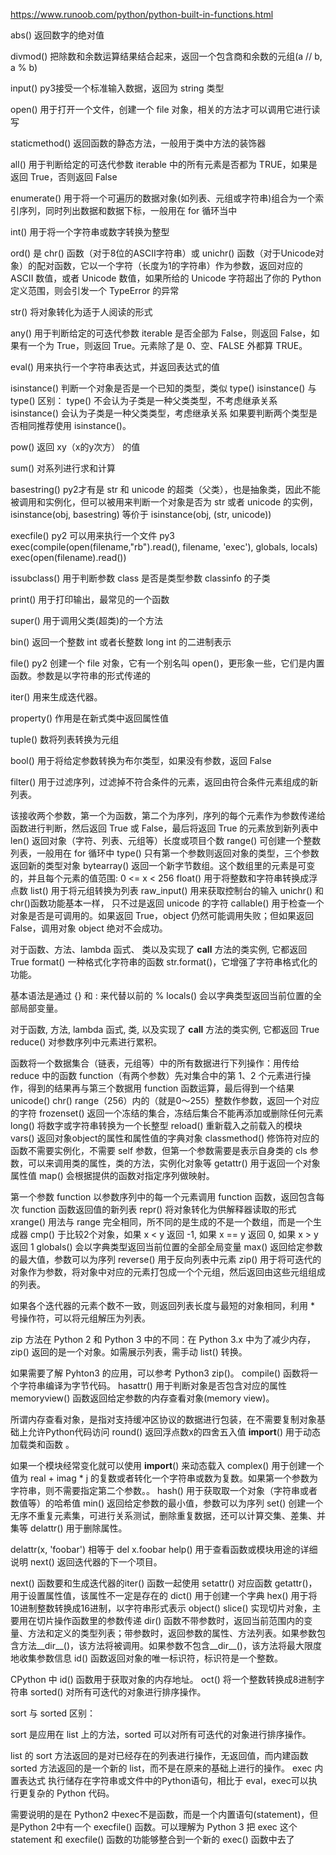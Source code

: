 https://www.runoob.com/python/python-built-in-functions.html

abs()        返回数字的绝对值

divmod()    把除数和余数运算结果结合起来，返回一个包含商和余数的元组(a // b, a % b)

input()  py3接受一个标准输入数据，返回为 string 类型

open()  用于打开一个文件，创建一个 file 对象，相关的方法才可以调用它进行读写

staticmethod()  返回函数的静态方法，一般用于类中方法的装饰器

all()   用于判断给定的可迭代参数 iterable 中的所有元素是否都为 TRUE，如果是返回 True，否则返回 False

enumerate()  用于将一个可遍历的数据对象(如列表、元组或字符串)组合为一个索引序列，同时列出数据和数据下标，一般用在 for 循环当中

int()  用于将一个字符串或数字转换为整型

ord()  是 chr() 函数（对于8位的ASCII字符串）或 unichr() 函数（对于Unicode对象）的配对函数，它以一个字符（长度为1的字符串）作为参数，返回对应的 ASCII 数值，或者 Unicode 数值，如果所给的 Unicode 字符超出了你的 Python 定义范围，则会引发一个 TypeError 的异常

str()  将对象转化为适于人阅读的形式

any()  用于判断给定的可迭代参数 iterable 是否全部为 False，则返回 False，如果有一个为 True，则返回 True。元素除了是 0、空、FALSE 外都算 TRUE。

eval()  用来执行一个字符串表达式，并返回表达式的值

isinstance()  判断一个对象是否是一个已知的类型，类似 type()
isinstance() 与 type() 区别：
type() 不会认为子类是一种父类类型，不考虑继承关系
isinstance() 会认为子类是一种父类类型，考虑继承关系
如果要判断两个类型是否相同推荐使用 isinstance()。

pow()  返回 xy（x的y次方） 的值

sum()  对系列进行求和计算

basestring()  py2才有是 str 和 unicode 的超类（父类），也是抽象类，因此不能被调用和实例化，但可以被用来判断一个对象是否为 str 或者 unicode 的实例，isinstance(obj, basestring) 等价于 isinstance(obj, (str, unicode))

execfile() py2 可以用来执行一个文件
py3 exec(compile(open(filename,"rb").read(), filename, 'exec'), globals, locals)
exec(open(filename).read())

issubclass()  用于判断参数 class 是否是类型参数
classinfo 的子类

print()  用于打印输出，最常见的一个函数

super()  用于调用父类(超类)的一个方法

bin()  返回一个整数 int 或者长整数 long int 的二进制表示

file()  py2 创建一个 file 对象，它有一个别名叫 open()，更形象一些，它们是内置函数。参数是以字符串的形式传递的

iter()  用来生成迭代器。

property()  作用是在新式类中返回属性值

tuple()  数将列表转换为元组

bool()  用于将给定参数转换为布尔类型，如果没有参数，返回 False

filter()  用于过滤序列，过滤掉不符合条件的元素，返回由符合条件元素组成的新列表。

该接收两个参数，第一个为函数，第二个为序列，序列的每个元素作为参数传递给函数进行判断，然后返回 True 或 False，最后将返回 True 的元素放到新列表中
len()  返回对象（字符、列表、元组等）长度或项目个数
range() 可创建一个整数列表，一般用在 for 循环中
type()   只有第一个参数则返回对象的类型，三个参数返回新的类型对象
bytearray()  返回一个新字节数组。这个数组里的元素是可变的，并且每个元素的值范围: 0 <= x < 256
float()  用于将整数和字符串转换成浮点数
list()  用于将元组转换为列表
raw_input()  用来获取控制台的输入
unichr()  和 chr()函数功能基本一样， 只不过是返回 unicode 的字符
callable()  用于检查一个对象是否是可调用的。如果返回 True，object 仍然可能调用失败；但如果返回 False，调用对象 object 绝对不会成功。

对于函数、方法、lambda 函式、 类以及实现了 __call__ 方法的类实例, 它都返回 True
format()  一种格式化字符串的函数 str.format()，它增强了字符串格式化的功能。

基本语法是通过 {} 和 : 来代替以前的 % 
locals()  会以字典类型返回当前位置的全部局部变量。

对于函数, 方法, lambda 函式, 类, 以及实现了 __call__ 方法的类实例, 它都返回 True
reduce()  对参数序列中元素进行累积。

函数将一个数据集合（链表，元组等）中的所有数据进行下列操作：用传给 reduce 中的函数 function（有两个参数）先对集合中的第 1、2 个元素进行操作，得到的结果再与第三个数据用 function 函数运算，最后得到一个结果
unicode()
chr()   range（256）内的（就是0～255）整数作参数，返回一个对应的字符
frozenset()  返回一个冻结的集合，冻结后集合不能再添加或删除任何元素
long()  将数字或字符串转换为一个长整型
reload()  重新载入之前载入的模块
vars()  返回对象object的属性和属性值的字典对象
classmethod()  修饰符对应的函数不需要实例化，不需要 self 参数，但第一个参数需要是表示自身类的 cls 参数，可以来调用类的属性，类的方法，实例化对象等
getattr()  用于返回一个对象属性值
map()  会根据提供的函数对指定序列做映射。

第一个参数 function 以参数序列中的每一个元素调用 function 函数，返回包含每次 function 函数返回值的新列表
repr()  将对象转化为供解释器读取的形式
xrange()  用法与 range 完全相同，所不同的是生成的不是一个数组，而是一个生成器
cmp()  于比较2个对象，如果 x < y 返回 -1, 如果 x == y 返回 0, 如果 x > y 返回 1
globals()  会以字典类型返回当前位置的全部全局变量
max()  返回给定参数的最大值，参数可以为序列
reverse()  用于反向列表中元素
zip()  用于将可迭代的对象作为参数，将对象中对应的元素打包成一个个元组，然后返回由这些元组组成的列表。

如果各个迭代器的元素个数不一致，则返回列表长度与最短的对象相同，利用 * 号操作符，可以将元组解压为列表。

zip 方法在 Python 2 和 Python 3 中的不同：在 Python 3.x 中为了减少内存，zip() 返回的是一个对象。如需展示列表，需手动 list() 转换。

如果需要了解 Pyhton3 的应用，可以参考 Python3 zip()。
compile()  函数将一个字符串编译为字节代码。
hasattr()   用于判断对象是否包含对应的属性
memoryview()    函数返回给定参数的内存查看对象(memory view)。

所谓内存查看对象，是指对支持缓冲区协议的数据进行包装，在不需要复制对象基础上允许Python代码访问
round()    返回浮点数x的四舍五入值
__import__()  用于动态加载类和函数 。

如果一个模块经常变化就可以使用 __import__() 来动态载入
complex()  用于创建一个值为 real + imag * j 的复数或者转化一个字符串或数为复数。如果第一个参数为字符串，则不需要指定第二个参数。。
hash()  用于获取取一个对象（字符串或者数值等）的哈希值
min()  返回给定参数的最小值，参数可以为序列
set()  创建一个无序不重复元素集，可进行关系测试，删除重复数据，还可以计算交集、差集、并集等
delattr()  用于删除属性。

delattr(x, 'foobar') 相等于 del x.foobar
help()  用于查看函数或模块用途的详细说明
next()  返回迭代器的下一个项目。

next() 函数要和生成迭代器的iter() 函数一起使用
setattr()  对应函数 getattr()，用于设置属性值，该属性不一定是存在的
dict()  用于创建一个字典
hex()  用于将10进制整数转换成16进制，以字符串形式表示
object()
slice()  实现切片对象，主要用在切片操作函数里的参数传递
dir()  函数不带参数时，返回当前范围内的变量、方法和定义的类型列表；带参数时，返回参数的属性、方法列表。如果参数包含方法__dir__()，该方法将被调用。如果参数不包含__dir__()，该方法将最大限度地收集参数信息
id()  函数返回对象的唯一标识符，标识符是一个整数。

CPython 中 id() 函数用于获取对象的内存地址。
oct()  将一个整数转换成8进制字符串
sorted()  对所有可迭代的对象进行排序操作。

sort 与 sorted 区别：

sort 是应用在 list 上的方法，sorted 可以对所有可迭代的对象进行排序操作。

list 的 sort 方法返回的是对已经存在的列表进行操作，无返回值，而内建函数 sorted 方法返回的是一个新的 list，而不是在原来的基础上进行的操作。
exec 内置表达式  执行储存在字符串或文件中的Python语句，相比于 eval，exec可以执行更复杂的 Python 代码。

需要说明的是在 Python2 中exec不是函数，而是一个内置语句(statement)，但是Python 2中有一个 execfile() 函数。可以理解为 Python 3 把 exec 这个 statement 和 execfile() 函数的功能够整合到一个新的 exec() 函数中去了


